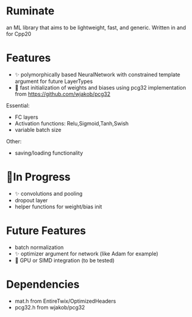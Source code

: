 # Ruminate
an ML library that aims to be lightweight, fast, and generic. Written in and for Cpp20

# Features
* :sparkles: polymorphically based NeuralNetwork with constrained template argument for future LayerTypes
* :racehorse: fast initialization of weights and biases using pcg32 implementation from https://github.com/wjakob/pcg32

Essential:
* FC layers
* Activation functions: Relu,Sigmoid,Tanh,Swish
* variable batch size

Other:
* saving/loading functionality

# :construction:In Progress
* :sparkles: convolutions and pooling
* dropout layer
* helper functions for weight/bias init

# Future Features
* batch normalization
* :sparkles: optimizer argument for network (like Adam for example)
* :racehorse: GPU or SIMD integration (to be tested)

# Dependencies
* mat.h    from EntireTwix/OptimizedHeaders
* pcg32.h  from wjakob/pcg32
